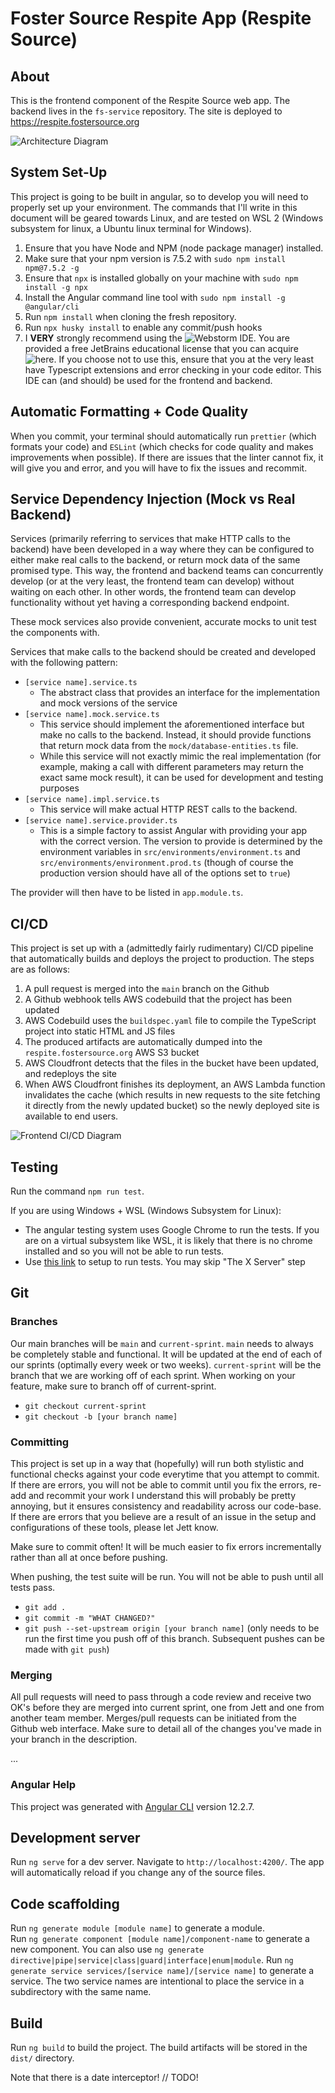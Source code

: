 # Foster Source Respite App (Respite Source)

## About

This is the frontend component of the Respite Source web app. The backend lives in the `fs-service` repository. The site is deployed to https://respite.fostersource.org

![Architecture Diagram](readme-resources/RS-Architecture.drawio.png)

## System Set-Up

This project is going to be built in angular, so to develop you will need to properly set up your environment.
The commands that I'll write in this document will be geared towards Linux, and are tested on WSL 2 (Windows subsystem for linux, a Ubuntu linux terminal for Windows).

1. Ensure that you have Node and NPM (node package manager) installed.
2. Make sure that your npm version is 7.5.2 with `sudo npm install npm@7.5.2 -g`
3. Ensure that `npx` is installed globally on your machine with `sudo npm install -g npx`
4. Install the Angular command line tool with `sudo npm install -g @angular/cli`
5. Run `npm install` when cloning the fresh repository.
6. Run `npx husky install` to enable any commit/push hooks
7. I **VERY** strongly recommend using the ![Webstorm](https://www.jetbrains.com/webstorm/) IDE. You are provided a free JetBrains educational license that you can acquire ![here](https://www.jetbrains.com/community/education/#students). If you choose not to use this, ensure that you at the very least have Typescript extensions and error checking in your code editor. This IDE can (and should) be used for the frontend and backend.

## Automatic Formatting + Code Quality

When you commit, your terminal should automatically run `prettier` (which formats your code) and `ESLint` (which checks for code quality and makes improvements when possible). If there are issues that the linter cannot fix, it will give you and error, and you will have to fix the issues and recommit.

## Service Dependency Injection (Mock vs Real Backend)

Services (primarily referring to services that make HTTP calls to the backend) have been developed in a way where they can be configured to either make real calls to the backend, or return mock data of the same promised type. This way, the frontend and backend teams can concurrently develop (or at the very least, the frontend team can develop) without waiting on each other. In other words, the frontend team can develop functionality without yet having a corresponding backend endpoint.

These mock services also provide convenient, accurate mocks to unit test the components with.

Services that make calls to the backend should be created and developed with the following pattern:

- `[service name].service.ts`
  - The abstract class that provides an interface for the implementation and mock versions of the service
- `[service name].mock.service.ts`
  - This service should implement the aforementioned interface but make no calls to the backend. Instead, it should provide functions that return mock data from the `mock/database-entities.ts` file.
  - While this service will not exactly mimic the real implementation (for example, making a call with different parameters may return the exact same mock result), it can be used for development and testing purposes
- `[service name].impl.service.ts`
  - This service will make actual HTTP REST calls to the backend.
- `[service name].service.provider.ts`
  - This is a simple factory to assist Angular with providing your app with the correct version. The version to provide is determined by the environment variables in `src/environments/environment.ts` and `src/environments/environment.prod.ts` (though of course the production version should have all of the options set to `true`)

The provider will then have to be listed in `app.module.ts`.

## CI/CD

This project is set up with a (admittedly fairly rudimentary) CI/CD pipeline that automatically builds and deploys the project to production. The steps are as follows:

1. A pull request is merged into the `main` branch on the Github
2. A Github webhook tells AWS codebuild that the project has been updated
3. AWS Codebuild uses the `buildspec.yaml` file to compile the TypeScript project into static HTML and JS files
4. The produced artifacts are automatically dumped into the `respite.fostersource.org` AWS S3 bucket
5. AWS Cloudfront detects that the files in the bucket have been updated, and redeploys the site
6. When AWS Cloudfront finishes its deployment, an AWS Lambda function invalidates the cache (which results in new requests to the site fetching it directly from the newly updated bucket) so the newly deployed site is available to end users.

![Frontend CI/CD Diagram](readme-resources/frontend-cicd.png?raw=true)

## Testing

Run the command `npm run test`.

If you are using Windows + WSL (Windows Subsystem for Linux):

- The angular testing system uses Google Chrome to run the tests. If you are on a virtual subsystem like WSL, it is likely that there is no chrome installed and so you will not be able to run tests.
- Use [this link](https://www.gregbrisebois.com/posts/chromedriver-in-wsl2/) to setup to run tests. You may skip "The X Server" step

## Git

### Branches

Our main branches will be `main` and `current-sprint`. `main` needs to always be completely stable and functional. It will be updated at the end of each of our sprints (optimally every
week or two weeks). `current-sprint` will be the branch that we are working off of each sprint. When working on your feature, make sure to branch off of
current-sprint.

- `git checkout current-sprint`
- `git checkout -b [your branch name]`

### Committing

This project is set up in a way that (hopefully) will run both stylistic and functional checks against your code everytime that you
attempt to commit. If there are errors, you will not be able to commit until you fix the errors, re-add and recommit your work
I understand this will probably be pretty annoying, but it ensures consistency and readability across our code-base. If there are
errors that you believe are a result of an issue in the setup and configurations of these tools, please let Jett know.

Make sure to commit often! It will be much easier to fix errors incrementally rather than all at once before pushing.

When pushing, the test suite will be run. You will not be able to push until all tests pass.

- `git add .`
- `git commit -m "WHAT CHANGED?"`
- `git push --set-upstream origin [your branch name]` (only needs to be run the first time you push off of this branch. Subsequent pushes can be made with `git push`)

### Merging

All pull requests will need to pass through a code review and receive two OK's before they are merged into current sprint, one from Jett and one from another team member.
Merges/pull requests can be initiated from the Github web interface. Make sure to detail all of the changes you've made in your branch in the description.

...

### Angular Help

This project was generated with [Angular CLI](https://github.com/angular/angular-cli) version 12.2.7.

## Development server

Run `ng serve` for a dev server. Navigate to `http://localhost:4200/`. The app will automatically reload if you change any of the source files.

## Code scaffolding

Run `ng generate module [module name]` to generate a module.  
Run `ng generate component [module name]/component-name` to generate a new component. You can also use `ng generate directive|pipe|service|class|guard|interface|enum|module`.
Run `ng generate service services/[service name]/[service name]` to generate a service. The two service names are intentional to place the service in a subdirectory with the same name.

## Build

Run `ng build` to build the project. The build artifacts will be stored in the `dist/` directory.

Note that there is a date interceptor! // TODO!
